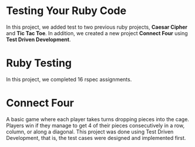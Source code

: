 # Testing Your Ruby Code

In this project, we added test to two previous ruby projects, **Caesar Cipher** and **Tic Tac Toe**. In addition, we created a new project **Connect Four** using **Test Driven Development**. 

# Ruby Testing

In this project, we completed 16 rspec assignments.
# Connect Four

A basic game where each player takes turns dropping pieces into the cage. Players win if they manage to get 4 of their pieces consecutively in a row, column, or along a diagonal. This project was done using Test Driven Development, that is, the test cases were designed and implemented first.

